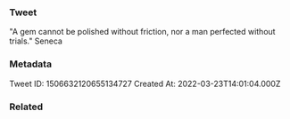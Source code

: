 ### Tweet
"A gem cannot be polished without friction, nor a man perfected without trials." Seneca

### Metadata
Tweet ID: 1506632120655134727
Created At: 2022-03-23T14:01:04.000Z

### Related


